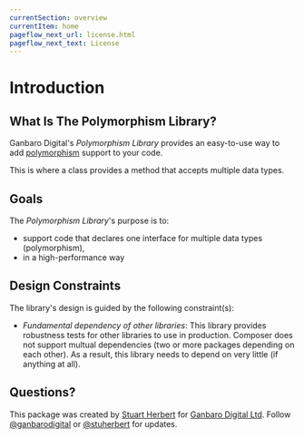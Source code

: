 ```yaml
---
currentSection: overview
currentItem: home
pageflow_next_url: license.html
pageflow_next_text: License
---
```


# Introduction

## What Is The Polymorphism Library?

Ganbaro Digital's _Polymorphism Library_ provides an easy-to-use way to add [polymorphism](https://en.wikipedia.org/wiki/Polymorphism_(computer_science)) support to your code.

This is where a class provides a method that accepts multiple data types.

## Goals

The _Polymorphism Library_'s purpose is to:

* support code that declares one interface for multiple data types (polymorphism),
* in a high-performance way

## Design Constraints

The library's design is guided by the following constraint(s):

* _Fundamental dependency of other libraries_: This library provides robustness tests for other libraries to use in production. Composer does not support multual dependencies (two or more packages depending on each other). As a result, this library needs to depend on very little (if anything at all).

## Questions?

This package was created by [Stuart Herbert](http://www.stuartherbert.com) for [Ganbaro Digital Ltd](http://ganbarodigital.com). Follow [@ganbarodigital](https://twitter.com/ganbarodigital) or [@stuherbert](https://twitter.com/stuherbert) for updates.
